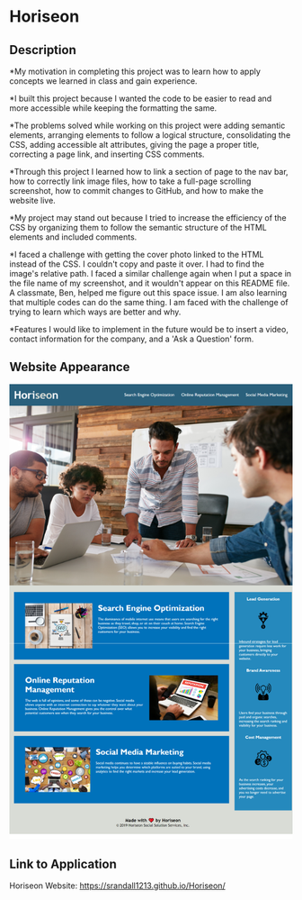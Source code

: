 # Horiseon 

## Description

*My motivation in completing this project was to learn how to apply concepts we learned in class and gain experience. 

*I built this project because I wanted the code to be easier to read and more accessible while keeping the formatting the same. 

*The problems solved while working on this project were adding semantic elements, arranging elements to follow a logical structure, consolidating the CSS, adding accessible alt attributes, giving the page a proper title, correcting a page link, and inserting CSS comments.

*Through this project I learned how to link a section of page to the nav bar, how to correctly link image files, how to take a full-page scrolling screenshot, how to commit changes to GitHub, and how to make the website live.

*My project may stand out because I tried to increase the efficiency of the CSS by organizing them to follow the semantic structure of the HTML elements and included comments. 

*I faced a challenge with getting the cover photo linked to the HTML instead of the CSS. I couldn't copy and paste it over. I had to find the image's relative path. I faced a similar challenge again when I put a space in the file name of my screenshot, and it wouldn't appear on this README file. A classmate, Ben, helped me figure out this space issue. I am also learning that multiple codes can do the same thing. I am faced with the challenge of trying to learn which ways are better and why. 

*Features I would like to implement in the future would be to insert a video, contact information for the company, and a 'Ask a Question' form. 

## Website Appearance

![Horiseon Screenshot](./assets/images/HoriseonScreenshot.png)

## Link to Application
Horiseon Website: https://srandall1213.github.io/Horiseon/

